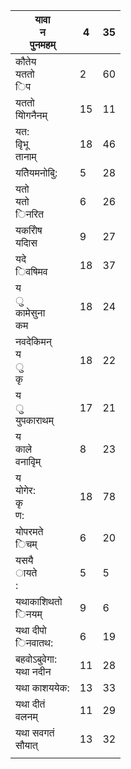 | यावा<br>न<br>पुनमहम्      | 4  | 35 |
|---------------------------|----|----|
| कौतेय<br>यततो<br>िप       | 2  | 60 |
| यततो<br>योिगनैनम्         | 15 | 11 |
| यत:<br>वृिभू<br>तानाम्    | 18 | 46 |
| यतेियमनोबुि:              | 5  | 28 |
| यतो<br>यतो<br>िनरित       | 6  | 26 |
| यकरोिष<br>यदािस           | 9  | 27 |
| यदे<br>िवषिमव             | 18 | 37 |
| य<br>ु<br>कामेसुना<br>कम  | 18 | 24 |
| नवदेकिमन्<br>य<br>ु<br>कृ | 18 | 22 |
| य<br>ु<br>युपकाराथम्      | 17 | 21 |
| य<br>काले<br>वनावृिम्     | 8  | 23 |
| य<br>योगेर:<br>कृ<br>ण:   | 18 | 78 |
| योपरमते<br>िचम्           | 6  | 20 |
| यसयै<br>ायते<br>:         | 5  | 5  |
| यथाकाशिथतो<br>िनयम्       | 9  | 6  |
| यथा दीपो<br>िनवातथ:       | 6  | 19 |
| बहवोऽबुवेगा:<br>यथा नदीन  | 11 | 28 |
| यथा काशययेक:              | 13 | 33 |
| यथा दीतं<br>वलनम्         | 11 | 29 |
| यथा सवगतं<br>सौयात्       | 13 | 32 |
|                           |    |    |